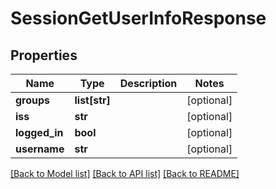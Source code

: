 # SessionGetUserInfoResponse

## Properties
Name | Type | Description | Notes
------------ | ------------- | ------------- | -------------
**groups** | **list[str]** |  | [optional] 
**iss** | **str** |  | [optional] 
**logged_in** | **bool** |  | [optional] 
**username** | **str** |  | [optional] 

[[Back to Model list]](../README.md#documentation-for-models) [[Back to API list]](../README.md#documentation-for-api-endpoints) [[Back to README]](../README.md)


